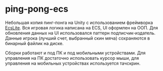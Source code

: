 # ping-pong-ecs

Небольшая копия пинг-понга на Unity с использованием фреймворка [EcsLite](https://github.com/Leopotam/ecslite). Вся игровая логика написана на ECS, UI оформлен на ООП. Для обновления данных на UI использовался паттерн подписчик-издатель. Данные игрока (лучший счет, выбранный скин мяча) сохраняются в бинарный файлик на диске. 

Сборки работают и под ПК и под мобильными устройствами. Для управления на ПК достаточно использовать курсор мыши, для управления на мобильных устройствах используется тачскрин.
